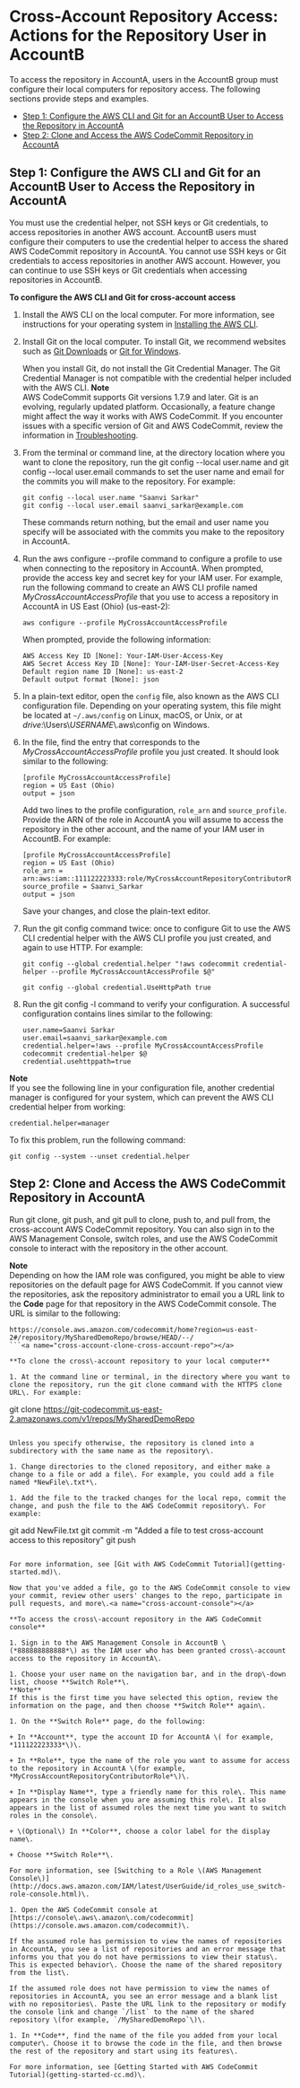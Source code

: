 # Cross\-Account Repository Access: Actions for the Repository User in AccountB<a name="cross-account-user-b"></a>

To access the repository in AccountA, users in the AccountB group must configure their local computers for repository access\. The following sections provide steps and examples\.


+ [Step 1: Configure the AWS CLI and Git for an AccountB User to Access the Repository in AccountA](#cross-account-configure-credentials)
+ [Step 2: Clone and Access the AWS CodeCommit Repository in AccountA](#cross-account-clone-and-use)

## Step 1: Configure the AWS CLI and Git for an AccountB User to Access the Repository in AccountA<a name="cross-account-configure-credentials"></a>

You must use the credential helper, not SSH keys or Git credentials, to access repositories in another AWS account\. AccountB users must configure their computers to use the credential helper to access the shared AWS CodeCommit repository in AccountA\. You cannot use SSH keys or Git credentials to access repositories in another AWS account\. However, you can continue to use SSH keys or Git credentials when accessing repositories in AccountB\.<a name="cross-account-configure-cli-git"></a>

**To configure the AWS CLI and Git for cross\-account access**

1. Install the AWS CLI on the local computer\. For more information, see instructions for your operating system in [Installing the AWS CLI](http://docs.aws.amazon.com/cli/latest/userguide/installing.html)\.

1. Install Git on the local computer\. To install Git, we recommend websites such as [Git Downloads](http://git-scm.com/downloads) or [Git for Windows](http://msysgit.github.io/)\. 

   When you install Git, do not install the Git Credential Manager\. The Git Credential Manager is not compatible with the credential helper included with the AWS CLI\.
**Note**  
AWS CodeCommit supports Git versions 1\.7\.9 and later\. Git is an evolving, regularly updated platform\. Occasionally, a feature change might affect the way it works with AWS CodeCommit\. If you encounter issues with a specific version of Git and AWS CodeCommit, review the information in [Troubleshooting](troubleshooting.md)\.

1. From the terminal or command line, at the directory location where you want to clone the repository, run the git config \-\-local user\.name and git config \-\-local user\.email commands to set the user name and email for the commits you will make to the repository\. For example:

   ```
   git config --local user.name "Saanvi Sarkar"
   git config --local user.email saanvi_sarkar@example.com
   ```

   These commands return nothing, but the email and user name you specify will be associated with the commits you make to the repository in AccountA\.

1. Run the aws configure \-\-profile command to configure a profile to use when connecting to the repository in AccountA\. When prompted, provide the access key and secret key for your IAM user\. For example, run the following command to create an AWS CLI profile named *MyCrossAccountAccessProfile* that you use to access a repository in AccountA in US East \(Ohio\) \(us\-east\-2\):

   ```
   aws configure --profile MyCrossAccountAccessProfile
   ```

   When prompted, provide the following information:

   ```
   AWS Access Key ID [None]: Your-IAM-User-Access-Key
   AWS Secret Access Key ID [None]: Your-IAM-User-Secret-Access-Key
   Default region name ID [None]: us-east-2
   Default output format [None]: json
   ```

1. In a plain\-text editor, open the `config` file, also known as the AWS CLI configuration file\. Depending on your operating system, this file might be located at `~/.aws/config` on Linux, macOS, or Unix, or at *drive*:\\Users\\*USERNAME*\\\.aws\\config on Windows\. 

1. In the file, find the entry that corresponds to the *MyCrossAccountAccessProfile* profile you just created\. It should look similar to the following:

   ```
   [profile MyCrossAccountAccessProfile]
   region = US East (Ohio)
   output = json
   ```

   Add two lines to the profile configuration, `role_arn` and `source_profile`\. Provide the ARN of the role in AccountA you will assume to access the repository in the other account, and the name of your IAM user in AccountB\. For example:

   ```
   [profile MyCrossAccountAccessProfile]
   region = US East (Ohio)
   role_arn = arn:aws:iam::111122223333:role/MyCrossAccountRepositoryContributorRole
   source_profile = Saanvi_Sarkar
   output = json
   ```

   Save your changes, and close the plain\-text editor\.

1. Run the git config command twice: once to configure Git to use the AWS CLI credential helper with the AWS CLI profile you just created, and again to use HTTP\. For example:

   ```
   git config --global credential.helper "!aws codecommit credential-helper --profile MyCrossAccountAccessProfile $@"
   ```

   ```
   git config --global credential.UseHttpPath true
   ```

1. Run the git config \-l command to verify your configuration\. A successful configuration contains lines similar to the following:

   ```
   user.name=Saanvi Sarkar
   user.email=saanvi_sarkar@example.com
   credential.helper=!aws --profile MyCrossAccountAccessProfile codecommit credential-helper $@
   credential.usehttppath=true
   ```
**Note**  
If you see the following line in your configuration file, another credential manager is configured for your system, which can prevent the AWS CLI credential helper from working:  

   ```
   credential.helper=manager
   ```
To fix this problem, run the following command:  

   ```
   git config --system --unset credential.helper
   ```

## Step 2: Clone and Access the AWS CodeCommit Repository in AccountA<a name="cross-account-clone-and-use"></a>

Run git clone, git push, and git pull to clone, push to, and pull from, the cross\-account AWS CodeCommit repository\. You can also sign in to the AWS Management Console, switch roles, and use the AWS CodeCommit console to interact with the repository in the other account\.

**Note**  
Depending on how the IAM role was configured, you might be able to view repositories on the default page for AWS CodeCommit\. If you cannot view the repositories, ask the repository administrator to email you a URL link to the **Code** page for that repository in the AWS CodeCommit console\. The URL is similar to the following:  

```
https://console.aws.amazon.com/codecommit/home?region=us-east-2#/repository/MySharedDemoRepo/browse/HEAD/--/
```<a name="cross-account-clone-cross-account-repo"></a>

**To clone the cross\-account repository to your local computer**

1. At the command line or terminal, in the directory where you want to clone the repository, run the git clone command with the HTTPS clone URL\. For example:

   ```
   git clone https://git-codecommit.us-east-2.amazonaws.com/v1/repos/MySharedDemoRepo
   ```

   Unless you specify otherwise, the repository is cloned into a subdirectory with the same name as the repository\.

1. Change directories to the cloned repository, and either make a change to a file or add a file\. For example, you could add a file named *NewFile\.txt*\.

1. Add the file to the tracked changes for the local repo, commit the change, and push the file to the AWS CodeCommit repository\. For example:

   ```
   git add NewFile.txt
   git commit -m "Added a file to test cross-account access to this repository"
   git push
   ```

   For more information, see [Git with AWS CodeCommit Tutorial](getting-started.md)\.

Now that you've added a file, go to the AWS CodeCommit console to view your commit, review other users' changes to the repo, participate in pull requests, and more\.<a name="cross-account-console"></a>

**To access the cross\-account repository in the AWS CodeCommit console**

1. Sign in to the AWS Management Console in AccountB \(*888888888888*\) as the IAM user who has been granted cross\-account access to the repository in AccountA\.

1. Choose your user name on the navigation bar, and in the drop\-down list, choose **Switch Role**\. 
**Note**  
If this is the first time you have selected this option, review the information on the page, and then choose **Switch Role** again\.

1. On the **Switch Role** page, do the following:

   + In **Account**, type the account ID for AccountA \( for example, *111122223333*\)\. 

   + In **Role**, type the name of the role you want to assume for access to the repository in AccountA \(for example, *MyCrossAccountRepositoryContributorRole*\)\.

   + In **Display Name**, type a friendly name for this role\. This name appears in the console when you are assuming this role\. It also appears in the list of assumed roles the next time you want to switch roles in the console\.

   + \(Optional\) In **Color**, choose a color label for the display name\.

   + Choose **Switch Role**\.

   For more information, see [Switching to a Role \(AWS Management Console\)](http://docs.aws.amazon.com/IAM/latest/UserGuide/id_roles_use_switch-role-console.html)\.

1. Open the AWS CodeCommit console at [https://console\.aws\.amazon\.com/codecommit](https://console.aws.amazon.com/codecommit)\.

   If the assumed role has permission to view the names of repositories in AccountA, you see a list of repositories and an error message that informs you that you do not have permissions to view their status\. This is expected behavior\. Choose the name of the shared repository from the list\.

   If the assumed role does not have permission to view the names of repositories in AccountA, you see an error message and a blank list with no repositories\. Paste the URL link to the repository or modify the console link and change `/list` to the name of the shared repository \(for example, `/MySharedDemoRepo`\)\.

1. In **Code**, find the name of the file you added from your local computer\. Choose it to browse the code in the file, and then browse the rest of the repository and start using its features\. 

   For more information, see [Getting Started with AWS CodeCommit Tutorial](getting-started-cc.md)\.
